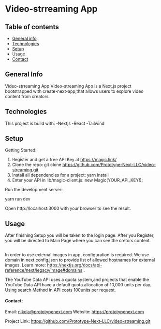 # Video-strreaming App

## Table of contents
* [General info](#General-info)
* [Technologies](#Technologies)
* [Setup](#Setup)
* [Usage](#Usage)
* [Contact](#Contact)

## General Info
Video-strreaming App
Video-streaming App is a Next.js project bootstrapped with create-next-app,that allows users to explore video content from creators.
## Technologies
This project is build with:
-Nextjs
-React
-Tailwind
## Setup
Getting Started:
1. Register and get a free API Key at https://magic.link/
2. Clone the repo:
   git clone https://github.com/Prototype-Next-LLC/video-streaming.git
3. Install all dependencies for a project:
   yarn install
4. Enter your API in lib/magic-client.js:
   new Magic(YOUR_API_KEY!);

Run the development server:

yarn run dev

Open http://localhost:3000 with your browser to see the result.
## Usage
After finishing Setup you will be taken to the login page. 
After you Register, you will be directed to Main Page where you can see the cretors content.
##
In order to use external images in app, configuration is required. We use domain in next.config.json to provide list of
allowed hostnames for external images. Learn more: https://nextjs.org/docs/api-reference/next/legacy/image#domains .

The YouTube Data API uses a quota system,and projects that enable the YouTube Data API
 have a default quota allocation of 10,000 units per day. Using search Method in API costs 100units per request.
#### Contact:

Email: nikola@prototypenext.com
Website: https://prototypenext.com

Project Link: https://github.com/Prototype-Next-LLC/video-streaming.git